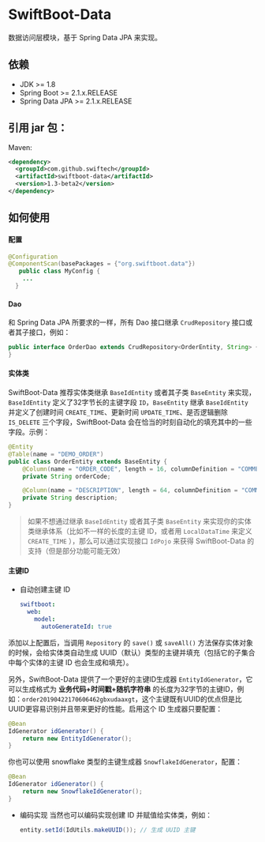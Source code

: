 # SwiftBoot-Data

数据访问层模块，基于 Spring Data JPA 来实现。

## 依赖
* JDK >= 1.8
* Spring Boot >= 2.1.x.RELEASE
* Spring Data JPA >= 2.1.x.RELEASE

## 引用 jar 包：

Maven:

  ```xml
  <dependency>
    <groupId>com.github.swiftech</groupId>
    <artifactId>swiftboot-data</artifactId>
    <version>1.3-beta2</version>
  </dependency>
  ```

## 如何使用
#### 配置

  ```java
  @Configuration
  @ComponentScan(basePackages = {"org.swiftboot.data"})
     public class MyConfig {
      ...
    }
  ```
#### Dao

和 Spring Data JPA 所要求的一样，所有 Dao 接口继承 `CrudRepository` 接口或者其子接口，例如：

  ```java
  public interface OrderDao extends CrudRepository<OrderEntity, String> {
  }
  ```

#### 实体类

SwiftBoot-Data 推荐实体类继承 `BaseIdEntity` 或者其子类 `BaseEntity` 来实现，`BaseIdEntity` 定义了32字节长的主键字段 `ID`，`BaseEntity` 继承 `BaseIdEntity` 并定义了创建时间 `CREATE_TIME`、更新时间 `UPDATE_TIME`、是否逻辑删除 `IS_DELETE` 三个字段，SwiftBoot-Data 会在恰当的时刻自动化的填充其中的一些字段。示例：

  ```java
  @Entity
  @Table(name = "DEMO_ORDER")
  public class OrderEntity extends BaseEntity {
      @Column(name = "ORDER_CODE", length = 16, columnDefinition = "COMMENT '订单编号'")
      private String orderCode;

      @Column(name = "DESCRIPTION", length = 64, columnDefinition = "COMMENT '订单描述'")
      private String description;
  }
  ```

> 如果不想通过继承 `BaseIdEntity` 或者其子类 `BaseEntity` 来实现你的实体类继承体系（比如不一样的长度的主键 ID，或者用 `LocalDataTime` 来定义 `CREATE_TIME` ），那么可以通过实现接口 `IdPojo` 来获得 SwiftBoot-Data 的支持（但是部分功能可能无效）

#### 主键ID

* 自动创建主键 ID

  ```yaml
  swiftboot:
    web:
      model:
        autoGenerateId: true
  ```
添加以上配置后，当调用 `Repository` 的 `save()` 或 `saveAll()` 方法保存实体对象的时候，会给实体类自动生成 UUID（默认）类型的主键并填充（包括它的子集合中每个实体的主键 ID 也会生成和填充）。

另外，SwiftBoot-Data 提供了一个更好的主键ID生成器 `EntityIdGenerator`，它可以生成格式为 **业务代码+时间戳+随机字符串** 的长度为32字节的主键ID，例如：`order20190422170606462gbxudaaxgt`，这个主键既有UUID的优点但是比UUID更容易识别并且带来更好的性能。启用这个 ID 生成器只要配置：

  ```java
  @Bean
  IdGenerator idGenerator() {
      return new EntityIdGenerator();
  }
  ```

你也可以使用 snowflake 类型的主键生成器 `SnowflakeIdGenerator`，配置：
  ```java
  @Bean
  IdGenerator idGenerator() {
      return new SnowflakeIdGenerator();
  }
  ```

* 编码实现
当然也可以编码实现创建 ID 并赋值给实体类，例如：

  ```java
  entity.setId(IdUtils.makeUUID()); // 生成 UUID 主键
  ```